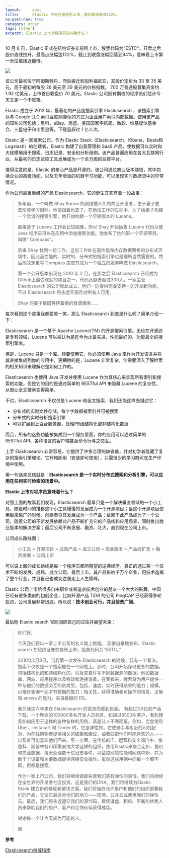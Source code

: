 ```yaml
---
layout:     post
title:      Elastic 今日在纽交所上市，股价最高暴涨122%。
no-post-nav: true
category: other
tags: [other]
excerpt: Elastic 上市对程序员意味着什么？
---
```


10 月 6 日，Elastic 正式在纽约证券交易所上市，股票代码为"ESTC"。开盘之后股价直线拉升，最高点涨幅达122%，截止到收盘涨幅回落到94%，意味着上市第一天估值接近翻倍。

![](http://www.itmind.net/assets/images/2018/it/elasticstock.png)

该公司最初位于阿姆斯特丹，而后搬迁到加利福尼亚，其股价定价为 33 至 35 美元，高于最初的每股 26 美元至 29 美元的价格指数。 700 万普通股募集资金约 1.92 亿美元，上市首日收盘价 70 美元。Elastic 公司拥有期权的程序员们估计今天又是一个不眠夜。

Elastic 成立于 2012 年，最著名的产品是搜索引擎 Elasticsearch ，该搜索引擎以与 Google LLC 索引互联网类似的方式为企业用户索引内部数据。使用该产品的知名公司包括：思科、eBay、高盛、美国国家宇航局、微软、维基媒体基金会、三星电子和韦里逊等，下载量超过 1 亿人次。 

Elastic 是一家搜索公司。作为 Elastic Stack（Elasticsearch，Kibana，Beats和Logstash）的创建者，Elastic 构建了自我管理和 SaaS 产品，使数据可以实时和大规模地用于搜索、日志记录、安全和分析用例。该产品普遍应用在各大互联网行业，从最初的日志监控工具发展成为一个全方面的监控平台。

值得注意的是，Elastic 的核心产品是开源的。该公司通过商业版本赚钱，其中包括企业的高级功能，以及去年增加的机器学习功能，可以发现实时数据流中的异常情况。

作为公司最重量级的产品 Elasticsearch，它的诞生其实有着一段故事：


> 多年前，一个叫做 Shay Banon 的刚结婚不久的失业开发者，由于妻子要去伦敦学习厨师，他便跟着也去了。在他找工作的过程中，为了给妻子构建一个食谱的搜索引擎，他开始构建一个早期版本的 Lucene。  
> 
> 直接基于 Lucene 工作会比较困难，所以 Shay 开始抽象 Lucene 代码以便 Java 程序员可以在应用中添加搜索功能。他发布了他的第一个开源项目，叫做“ Compass”。  
> 
> 后来 Shay 找到一份工作，这份工作处在高性能和内存数据网格的分布式环境中，因此高性能的、实时的、分布式的搜索引擎也是理所当然需要的。然后他决定重写 Compass 库使其成为一个独立的服务叫做 Elasticsearch。  
> 
>第一个公开版本出现在 2010 年 2 月，在那之后 Elasticsearch 已经成为 Github上最受欢迎的项目之一，代码贡献者超过300人。一家主营 Elasticsearch 的公司就此成立，他们一边提供商业支持一边开发新功能，不过 Elasticsearch 将永远开源且对所有人可用。  
> 
> Shay 的妻子依旧等待着她的食谱搜索……

每次看到这个故事我都要笑一笑，那么 Elasticsearch 到底是什么呢？简单介绍一下：

Elasticsearch 是一个基于 Apache Lucene(TM) 的开源搜索引擎。无论在开源还是专有领域，Lucene 可以被认为是迄今为止最先进、性能最好的、功能最全的搜索引擎库。

但是，Lucene 只是一个库。想要使用它，你必须使用 Java 来作为开发语言并将其直接集成到你的应用中，更糟糕的是，Lucene 非常复杂，你需要深入了解检索的相关知识来理解它是如何工作的。

Elasticsearch 也使用 Java 开发并使用 Lucene 作为其核心来实现所有索引和搜索的功能，但是它的目的是通过简单的 RESTful API 来隐藏 Lucene 的复杂性，从而让全文搜索变得简单。

不过，Elasticsearch 不仅仅是 Lucene 和全文搜索，我们还能这样去描述它：

- 分布式的实时文件存储，每个字段都被索引并可被搜索
- 分布式的实时分析搜索引擎
- 可以扩展到上百台服务器，处理PB级结构化或非结构化数据

而且，所有的这些功能被集成到一个服务里面，你的应用可以通过简单的 RESTful API、各种语言的客户端甚至命令行与之交互。

上手 Elasticsearch 非常容易，它提供了许多合理的缺省值，并对初学者隐藏了复杂的搜索引擎理论。它开箱即用（安装即可使用），只需很少的学习既可在生产环境中使用。

用一句话来总结就是：**Elasticsearch 是一个实时分布式搜索和分析引擎，可以应用在任何实时检索的场景中。**

**Elastic 上市对程序员意味着什么？**

对照上面的故事我们发现，Elasticsearch 最早只是一个解决垂直领域的一个小工具，随着时间的推移这个小工具慢慢的发展成为一个开源项目；当这个开源项目使用越来越广的时候，创建者将其发展成为一个产品；依赖于此产品成为了一个公司，随着公司的不断发展依赖此产品不断扩充它的产品线和应用场景，同时推出商业版本的解决方案；最后公司不断发展、融资、壮大，直到现在公司上市。

公司成长路线图：

> 小工具 > 开源项目 > 成熟产品 > 成立公司 > 商业版本 > 产品线扩充 > 融资发展 > 公司上市

可以说上面的成长路线是每一个程序员都所期望的逆袭经历，真正的通过某一个技术不断的发展、成熟、成立公司、最后上市，其产品影响千万个企业，用技术造福了整个行业，并且自己也成功逆袭走上人生巅峰。

Elastic 公司上市给很多自由职业或者追求技术创业的朋友一个大大的鼓舞。中国已经有很多类似的初创企业，比如开源产品 TiDB 的公司 PingCAP 已经获得多轮投资，公司发展非常迅速。所以说：**技术创业可行，并且前景广阔**。

![](http://www.itmind.net/assets/images/2018/it/elasticnyse.jpg)

最后附 Elastic search 官网回顾自己的过往并展望未来：

> 你们好,
> 
> 今天我们将以一家上市公司的名义踏上旅程。 我很自豪地宣布，Elastic search 在纽约证券交易所上市，股票代码为“ESTC。”
> 
> 2010年2月8日，当我第一次发布 Elasticsearch 的时候，我有一个看法，搜索不仅仅是一个搜索框在一个网站上。那时，公司开始存储更多的数据，包括结构化的和非结构化的，以及来自许多不同数据源的数据，例如数据库、网站、应用程序以及移动和连接设备。在我看来，搜索将为用户提供一种与他们的数据交互的新类型，包括，速度，实时获得结果的能力；规模，以毫秒查询千兆字节数据的能力；相关性，获得准确和可操作的信息、见解和 answe 的能力。来自数据的 RS。
> 
> 我为我这六年来在 Elasticsearch 的营造而感到自豪。 有超过3.5亿的产品下载，一个聚会的100000多名开发人员社区，和超过5500名客户，看到搜索如何应用于这样的各种各样的用例，真是让人不寒而栗。例如，当您使用 Uber、Instacart 和 Tinder 时，它是弹性的，它使骑手与附近的司机配对，为在线购物者提供相关的结果和建议，或者匹配他们可能喜欢的人——以及谁可能喜欢他们回来。另一方面，在传统的IT、运营和安全部门中，像思科、斯普林特和印第安纳大学这样的组织，使用Elastic来聚合定价、报价和商业数据，每天处理数十亿日志事件，以监控网站性能和网络中断，并为数千个设备和关键数据提供网络安全操作。虽然这些用例中的每一个都不同，但都是搜索。
> 
> 作为一家上市公司，我们将继续做那些使我们富有弹性的事情。我们将继续在全世界的开发者社区投资，这是我们的DNA。我们将继续为Elastic Stack 建立新的特征和解决方案。我们将始终允许用户和他们的组织部署我们的产品，无论它最适合他们的地方——现场、公共云或使用我们的弹性云。最后，我们将永远遵守我们的源代码，雇佣谦虚、积极、平衡的优秀人员来帮助我们的用户、客户和合作伙伴获得成功。
> 
> 谢谢每一个让今天成为可能的人。
> 
> 谢


**参考**

[Elasticsearch权威指南](https://legacy.gitbook.com/book/looly/elasticsearch-the-definitive-guide-cn/details)  
